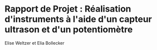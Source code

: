 # Rapport de Projet : Réalisation d'instruments à l'aide d'un capteur ultrason et d'un potentiomètre
Elise Weltzer et Elia Bollecker
